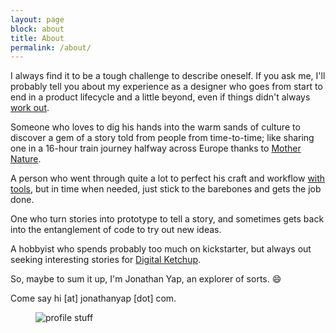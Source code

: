 ```yaml
---
layout: page
block: about
title: About
permalink: /about/
---
```


I always find it to be a tough challenge to describe oneself. If you ask me, I'll probably tell you about my experience as a designer who goes from start to end in a product lifecycle and a little beyond, even if things didn't always [work out](https://www.linkedin.com/company/emotivu).

Someone who loves to dig his hands into the warm sands of culture to discover a gem of a story told from people from time-to-time; like sharing one in a 16-hour train journey halfway across Europe thanks to [Mother Nature](https://en.wikipedia.org/wiki/2010_eruptions_of_Eyjafjallaj%C3%B6kull).

A person who went through quite a lot to perfect his craft and workflow [with tools](https://sympli.io/blog/2016/10/04/less-time-specingatvisa/), but in time when needed, just stick to the barebones and gets the job done.

One who turn stories into prototype to tell a story, and sometimes gets back into the entanglement of code to try out new ideas.

A hobbyist who spends probably too much on kickstarter, but always out seeking interesting stories for [Digital Ketchup](https://flipboard.com/section/digital-ketchup!-bfbwqm).

So, maybe to sum it up, I'm Jonathan Yap, an explorer of sorts. 😄

Come say hi [at] jonathanyap [dot] com.

<figure class="profile-suff">
  <img src="{{ site.baseurl }}/images/profile-stuff.jpg" alt="profile stuff" class="profile-suff__img">
</figure>

